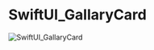 # SwiftUI_GallaryCard


![SwiftUI_GallaryCard](https://user-images.githubusercontent.com/98097284/151946525-3d859189-f148-47f3-9eae-8a84b49d831a.gif)

